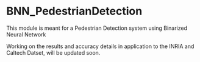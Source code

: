 # BNN_PedestrianDetection
This module is meant for a Pedestrian Detection system using Binarized Neural Network


Working on the results and accuracy details in application to the INRIA and Caltech Datset, will be updated soon.
